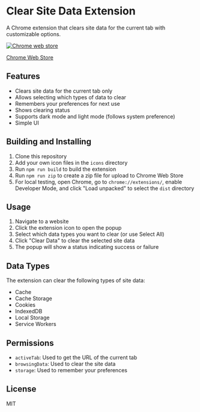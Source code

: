 # Clear Site Data Extension

A Chrome extension that clears site data for the current tab with customizable options.

<a href="https://chromewebstore.google.com/detail/clear-site-data/clanojgiikkagjnhcfimllpmdhooedja">
  <img src="https://user-images.githubusercontent.com/22908993/166417152-f870bfbd-1770-4c28-b69d-a7303aebc9a6.png" alt="Chrome web store" />
  <p>Chrome Web Store</p>
</a>

## Features

- Clears site data for the current tab only
- Allows selecting which types of data to clear
- Remembers your preferences for next use
- Shows clearing status
- Supports dark mode and light mode (follows system preference)
- Simple UI

## Building and Installing

1. Clone this repository
2. Add your own icon files in the `icons` directory
3. Run `npm run build` to build the extension
4. Run `npm run zip` to create a zip file for upload to Chrome Web Store
5. For local testing, open Chrome, go to `chrome://extensions/`, enable Developer Mode, and click "Load unpacked" to select the `dist` directory

## Usage

1. Navigate to a website
2. Click the extension icon to open the popup
3. Select which data types you want to clear (or use Select All)
4. Click "Clear Data" to clear the selected site data
5. The popup will show a status indicating success or failure

## Data Types

The extension can clear the following types of site data:

- Cache
- Cache Storage
- Cookies
- IndexedDB
- Local Storage
- Service Workers

## Permissions

- `activeTab`: Used to get the URL of the current tab
- `browsingData`: Used to clear the site data
- `storage`: Used to remember your preferences

## License

MIT
